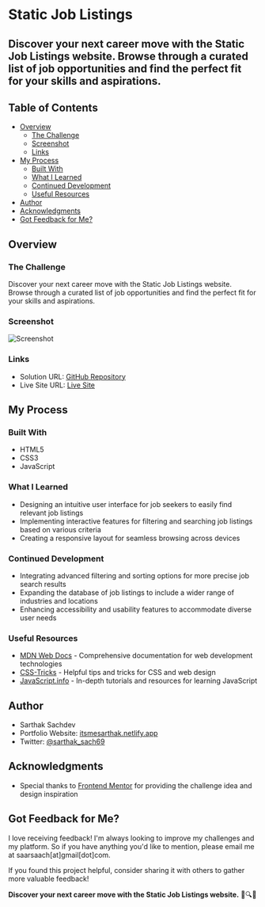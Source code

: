 # Static Job Listings

## Discover your next career move with the Static Job Listings website. Browse through a curated list of job opportunities and find the perfect fit for your skills and aspirations.

## Table of Contents

- [Overview](#overview)
  - [The Challenge](#the-challenge)
  - [Screenshot](#screenshot)
  - [Links](#links)
- [My Process](#my-process)
  - [Built With](#built-with)
  - [What I Learned](#what-i-learned)
  - [Continued Development](#continued-development)
  - [Useful Resources](#useful-resources)
- [Author](#author)
- [Acknowledgments](#acknowledgments)
- [Got Feedback for Me?](#got-feedback-for-me)

## Overview

### The Challenge

Discover your next career move with the Static Job Listings website. Browse through a curated list of job opportunities and find the perfect fit for your skills and aspirations.

### Screenshot

![Screenshot](./screenshot.jpg)

### Links

- Solution URL: [GitHub Repository](https://github.com/SartHak-0-Sach/Static-job-listings_frontend_project)
- Live Site URL: [Live Site](https://job-listing-frontend.netlify.app/)

## My Process

### Built With

- HTML5
- CSS3
- JavaScript

### What I Learned

- Designing an intuitive user interface for job seekers to easily find relevant job listings
- Implementing interactive features for filtering and searching job listings based on various criteria
- Creating a responsive layout for seamless browsing across devices

### Continued Development

- Integrating advanced filtering and sorting options for more precise job search results
- Expanding the database of job listings to include a wider range of industries and locations
- Enhancing accessibility and usability features to accommodate diverse user needs

### Useful Resources

- [MDN Web Docs](https://developer.mozilla.org/) - Comprehensive documentation for web development technologies
- [CSS-Tricks](https://css-tricks.com/) - Helpful tips and tricks for CSS and web design
- [JavaScript.info](https://javascript.info/) - In-depth tutorials and resources for learning JavaScript

## Author

- Sarthak Sachdev
- Portfolio Website: [itsmesarthak.netlify.app](https://itsmesarthak.netlify.app/)
- Twitter: [@sarthak_sach69](https://twitter.com/sarthak_sach69)

## Acknowledgments

- Special thanks to [Frontend Mentor](https://www.frontendmentor.io/) for providing the challenge idea and design inspiration

## Got Feedback for Me?

I love receiving feedback! I'm always looking to improve my challenges and my platform. So if you have anything you'd like to mention, please email me at saarsaach[at]gmail[dot]com.

If you found this project helpful, consider sharing it with others to gather more valuable feedback!

**Discover your next career move with the Static Job Listings website.** 💼🔍✨
